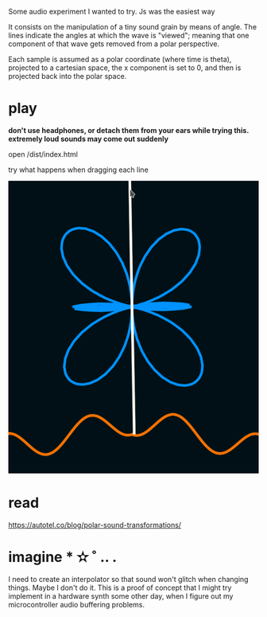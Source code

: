 Some audio experiment I wanted to try. Js was the easiest way

It consists on the manipulation of a tiny sound grain by means of angle.
The lines indicate the angles at which the wave is "viewed"; meaning that one component of that wave gets removed from a polar perspective.

Each sample is assumed as a polar coordinate (where time is theta), projected to a cartesian space, the x component is set to 0, and then is projected back into the polar space.

# play
**don't use headphones, or detach them from your ears while trying this. extremely loud sounds may come out suddenly**

open /dist/index.html

try what happens when dragging each line

![image](peekgif.gif)

# read

https://autotel.co/blog/polar-sound-transformations/

# imagine *   ✫ ˚ .. . 

I need to create an interpolator so that sound won't glitch when changing things. Maybe I don't do it. This is a proof of concept that I might try implement in a hardware synth some other day, when I figure out my microcontroller audio buffering problems.


